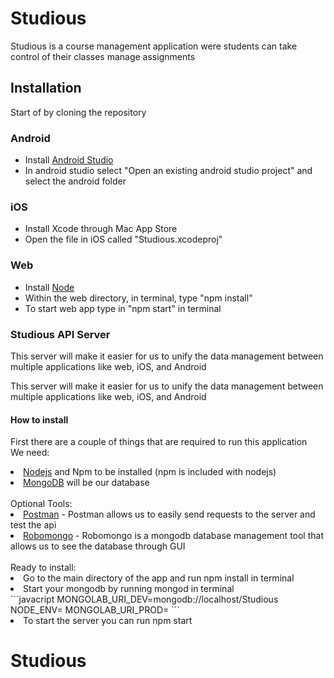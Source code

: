 <h1>Studious</h1>
<p>Studious is a course management application were students can take control of their classes manage assignments</p>
<h2>Installation</h2>
<p>Start of by cloning the repository</p>
<h3>Android</h3>
<ul><li>Install <a href="https://developer.android.com/studio/index.html">Android Studio</a></li>
<li>In android studio select "Open an existing android studio project" and select the android folder</li>
</ul>
<h3>iOS</h3>
<ul><li>Install Xcode through Mac App Store</li>
<li>Open the file in iOS called "Studious.xcodeproj"</li>
</ul>
<h3>Web</h3>
<ul><li>Install <a href="https://nodejs.org/en/">Node</a></li>
<li>Within the web directory, in terminal, type "npm install"</li>
<li>To start web app type in "npm start" in terminal</li></ul>
<h3>Studious API Server</h3>
<p>This server will make it easier for us to unify the data management between
multiple applications like web, iOS, and Android</p>
<p>This server will make it easier for us to unify the data management between
multiple applications like web, iOS, and Android</p>
<h4>How to install</h4>
<p>First there are a couple of things that are required to run this application
<br>We need:
<li><a href="https://nodejs.org/en/">Nodejs</a> and Npm to be installed (npm is included with nodejs)</li>
<li><a href="https://www.mongodb.com/download-center?jmp=nav">MongoDB</a> will be our database</li>
<br>Optional Tools:
<br>
<li><a href="https://www.getpostman.com/">Postman</a> - Postman allows us to easily send requests to the server and test the api</li>
<li><a href="https://robomongo.org/">Robomongo</a> - Robomongo is a mongodb database management tool that allows us to see the database through GUI</li>
<br>Ready to install:
<li>Go to the main directory of the app and run npm install in terminal</li>
<li>Start your mongodb by running mongod in terminal</li>
```javacript
MONGOLAB_URI_DEV=mongodb://localhost/Studious
NODE_ENV=
MONGOLAB_URI_PROD= 
```
<li>To start the server you can run npm start</li>
</p>

# Studious
